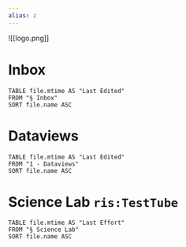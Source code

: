 ```yaml
---
alias: z
---
```


![[logo.png]]

# Inbox 

```dataview
TABLE file.mtime AS "Last Edited"
FROM "§ Inbox"
SORT file.name ASC
```
# Dataviews 

```dataview
TABLE file.mtime AS "Last Edited"
FROM "1 - Dataviews"
SORT file.name ASC
```

# Science Lab `ris:TestTube`
```dataview
TABLE file.mtime AS "Last Effort"
FROM "§ Science Lab"
SORT file.name ASC
```